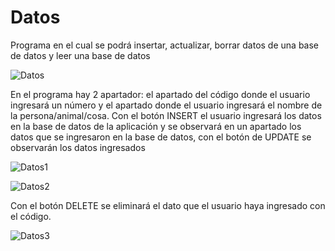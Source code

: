 # Datos
Programa en el cual se podrá insertar, actualizar, borrar datos de una base de datos y leer una base de datos

![Datos](https://user-images.githubusercontent.com/108247794/194421449-17c63d53-f3f1-4b58-8208-ae8f48baa255.png)

En el programa hay 2 apartador: el apartado del código donde el usuario ingresará un número y el apartado donde el usuario ingresará el nombre de la persona/animal/cosa.
Con el botón INSERT el usuario ingresará los datos en la base de datos de la aplicación y se observará en un apartado los datos que se ingresaron en la base de datos,
con el botón de UPDATE se observarán los datos ingresados 


![Datos1](https://user-images.githubusercontent.com/108247794/194421884-65301e62-24f3-426e-b521-3aa93b872070.png)

![Datos2](https://user-images.githubusercontent.com/108247794/194421916-1d1e6c4f-a466-40d6-8302-b54ad5a37eba.png)

Con el botón DELETE se eliminará el dato que el usuario haya ingresado con el código.

![Datos3](https://user-images.githubusercontent.com/108247794/194422746-52b5d61c-88b3-4271-8f89-32ffba33994d.png)
